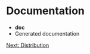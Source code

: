 Documentation
=============

- __doc__
- Generated documentation

[Next: Distribution][1]

[1]: ch_07_dist.md 'Chapter 10: Distribution'
